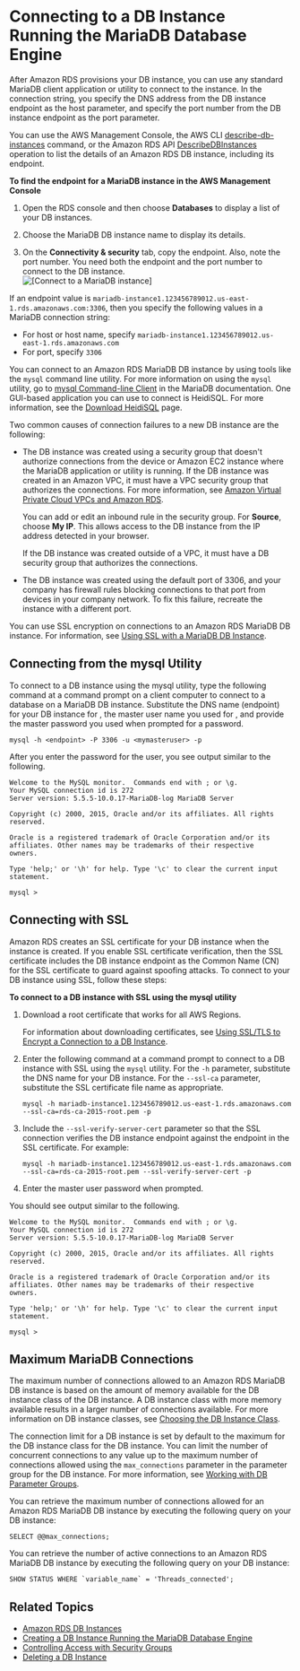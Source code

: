 # Connecting to a DB Instance Running the MariaDB Database Engine<a name="USER_ConnectToMariaDBInstance"></a>

After Amazon RDS provisions your DB instance, you can use any standard MariaDB client application or utility to connect to the instance\. In the connection string, you specify the DNS address from the DB instance endpoint as the host parameter, and specify the port number from the DB instance endpoint as the port parameter\.

You can use the AWS Management Console, the AWS CLI [describe\-db\-instances](https://docs.aws.amazon.com/cli/latest/reference/rds/describe-db-instances.html) command, or the Amazon RDS API [DescribeDBInstances](https://docs.aws.amazon.com/AmazonRDS/latest/APIReference/API_DescribeDBInstances.html) operation to list the details of an Amazon RDS DB instance, including its endpoint\.

**To find the endpoint for a MariaDB instance in the AWS Management Console**

1. Open the RDS console and then choose **Databases** to display a list of your DB instances\. 

1. Choose the MariaDB DB instance name to display its details\. 

1. On the **Connectivity & security** tab, copy the endpoint\. Also, note the port number\. You need both the endpoint and the port number to connect to the DB instance\.   
![\[Connect to a MariaDB instance\]](http://docs.aws.amazon.com/AmazonRDS/latest/UserGuide/images/MariaDBConnect1.png)

If an endpoint value is `mariadb-instance1.123456789012.us-east-1.rds.amazonaws.com:3306`, then you specify the following values in a MariaDB connection string:
+ For host or host name, specify `mariadb-instance1.123456789012.us-east-1.rds.amazonaws.com`
+ For port, specify `3306`

You can connect to an Amazon RDS MariaDB DB instance by using tools like the `mysql` command line utility\. For more information on using the `mysql` utility, go to [mysql Command\-line Client](http://mariadb.com/kb/en/mariadb/mysql-command-line-client/) in the MariaDB documentation\. One GUI\-based application you can use to connect is HeidiSQL\. For more information, see the [ Download HeidiSQL](http://www.heidisql.com/download.php) page\.

Two common causes of connection failures to a new DB instance are the following:
+ The DB instance was created using a security group that doesn't authorize connections from the device or Amazon EC2 instance where the MariaDB application or utility is running\. If the DB instance was created in an Amazon VPC, it must have a VPC security group that authorizes the connections\. For more information, see [Amazon Virtual Private Cloud VPCs and Amazon RDS](USER_VPC.md)\.

  You can add or edit an inbound rule in the security group\. For **Source**, choose **My IP**\. This allows access to the DB instance from the IP address detected in your browser\.

  If the DB instance was created outside of a VPC, it must have a DB security group that authorizes the connections\.
+ The DB instance was created using the default port of 3306, and your company has firewall rules blocking connections to that port from devices in your company network\. To fix this failure, recreate the instance with a different port\.

You can use SSL encryption on connections to an Amazon RDS MariaDB DB instance\. For information, see [Using SSL with a MariaDB DB Instance](CHAP_MariaDB.md#MariaDB.Concepts.SSLSupport)\.

## Connecting from the mysql Utility<a name="USER_ConnectToMariaDBInstance.CLI"></a>

To connect to a DB instance using the mysql utility, type the following command at a command prompt on a client computer to connect to a database on a MariaDB DB instance\. Substitute the DNS name \(endpoint\) for your DB instance for *<endpoint>*, the master user name you used for *<mymasteruser>*, and provide the master password you used when prompted for a password\.

```
mysql -h <endpoint> -P 3306 -u <mymasteruser> -p
```

After you enter the password for the user, you see output similar to the following\.

```
Welcome to the MySQL monitor.  Commands end with ; or \g.
Your MySQL connection id is 272
Server version: 5.5.5-10.0.17-MariaDB-log MariaDB Server

Copyright (c) 2000, 2015, Oracle and/or its affiliates. All rights reserved.

Oracle is a registered trademark of Oracle Corporation and/or its
affiliates. Other names may be trademarks of their respective
owners.

Type 'help;' or '\h' for help. Type '\c' to clear the current input statement.

mysql >
```

## Connecting with SSL<a name="USER_ConnectToMariaDBInstanceSSL.CLI"></a>

Amazon RDS creates an SSL certificate for your DB instance when the instance is created\. If you enable SSL certificate verification, then the SSL certificate includes the DB instance endpoint as the Common Name \(CN\) for the SSL certificate to guard against spoofing attacks\. To connect to your DB instance using SSL, follow these steps:

**To connect to a DB instance with SSL using the mysql utility**

1. Download a root certificate that works for all AWS Regions\.

   For information about downloading certificates, see [Using SSL/TLS to Encrypt a Connection to a DB Instance](UsingWithRDS.SSL.md)\.

1. Enter the following command at a command prompt to connect to a DB instance with SSL using the `mysql` utility\. For the `-h` parameter, substitute the DNS name for your DB instance\. For the `--ssl-ca` parameter, substitute the SSL certificate file name as appropriate\.

   ```
   mysql -h mariadb-instance1.123456789012.us-east-1.rds.amazonaws.com --ssl-ca=rds-ca-2015-root.pem -p
   ```

1. Include the `--ssl-verify-server-cert` parameter so that the SSL connection verifies the DB instance endpoint against the endpoint in the SSL certificate\. For example:

   ```
   mysql -h mariadb-instance1.123456789012.us-east-1.rds.amazonaws.com --ssl-ca=rds-ca-2015-root.pem --ssl-verify-server-cert -p
   ```

1. Enter the master user password when prompted\.

You should see output similar to the following\.

```
Welcome to the MySQL monitor.  Commands end with ; or \g.
Your MySQL connection id is 272
Server version: 5.5.5-10.0.17-MariaDB-log MariaDB Server

Copyright (c) 2000, 2015, Oracle and/or its affiliates. All rights reserved.

Oracle is a registered trademark of Oracle Corporation and/or its
affiliates. Other names may be trademarks of their respective
owners.

Type 'help;' or '\h' for help. Type '\c' to clear the current input statement.

mysql >
```

## Maximum MariaDB Connections<a name="USER_ConnectToMariaDBInstance.max_connections"></a>

The maximum number of connections allowed to an Amazon RDS MariaDB DB instance is based on the amount of memory available for the DB instance class of the DB instance\. A DB instance class with more memory available results in a larger number of connections available\. For more information on DB instance classes, see [Choosing the DB Instance Class](Concepts.DBInstanceClass.md)\.

The connection limit for a DB instance is set by default to the maximum for the DB instance class for the DB instance\. You can limit the number of concurrent connections to any value up to the maximum number of connections allowed using the `max_connections` parameter in the parameter group for the DB instance\. For more information, see [Working with DB Parameter Groups](USER_WorkingWithParamGroups.md)\.

You can retrieve the maximum number of connections allowed for an Amazon RDS MariaDB DB instance by executing the following query on your DB instance:

```
SELECT @@max_connections;
```

You can retrieve the number of active connections to an Amazon RDS MariaDB DB instance by executing the following query on your DB instance:

```
SHOW STATUS WHERE `variable_name` = 'Threads_connected';
```

## Related Topics<a name="USER_ConnectToMariaDBInstance.related"></a>
+  [Amazon RDS DB Instances](Overview.DBInstance.md) 
+  [Creating a DB Instance Running the MariaDB Database Engine](USER_CreateMariaDBInstance.md) 
+  [Controlling Access with Security Groups](Overview.RDSSecurityGroups.md) 
+  [Deleting a DB Instance](USER_DeleteInstance.md) 